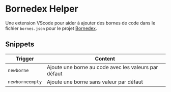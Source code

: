 # Bornedex Helper

Une extension VScode pour aider à ajouter des bornes de code dans le fichier `bornes.json` pour le projet [Bornedex](https://github.com/redsto88/Bornedex/).

## Snippets

|Trigger|Content|
|-------|-------|
|`newborne`|Ajoute une borne au code avec les valeurs par défaut|
|`newborneempty`|Ajoute une borne sans valeur par défaut|

